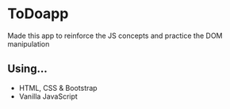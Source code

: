 # ToDoapp

Made this app to reinforce the JS concepts and practice the DOM manipulation

## Using...

- HTML, CSS & Bootstrap
- Vanilla JavaScript
